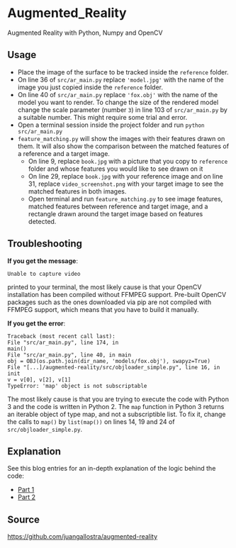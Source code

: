# Augmented_Reality
Augmented Reality with Python, Numpy and OpenCV

## Usage

- Place the image of the surface to be tracked inside the `reference` folder.
- On line 36 of `src/ar_main.py` replace `'model.jpg'` with the name of the image you just copied inside the `reference` folder.
- On line 40 of `src/ar_main.py` replace `'fox.obj'` with the name of the model you want to render. To change the size of the rendered model change the scale parameter (number `3`) in line 103 of `src/ar_main.py` by a suitable number. This might require some trial and error.
- Open a terminal session inside the project folder and run `python src/ar_main.py`
- `feature_matching.py` will show the images with their features drawn on them. It will also show the comparison between the matched features of a reference and a target image.
  - On line 9, replace `book.jpg` with a picture that you copy to `reference` folder and whose features you would like to see drawn on it
  - On line 29, replace `book.jpg` with your reference image and on line 31, replace `video_screenshot.png` with your target image to see the matched features in both images.
  - Open terminal and run `feature_matching.py` to see image features, matched features between reference and target image, and a rectangle drawn around the target image based on features detected.


## Troubleshooting

**If you get the message**:

```
Unable to capture video
```
printed to your terminal, the most likely cause is that your OpenCV installation has been compiled without FFMPEG support. Pre-built OpenCV packages such as the ones downloaded via pip are not compiled with FFMPEG support, which means that you have to build it manually.

**If you get the error**:

```
Traceback (most recent call last):
File "src/ar_main.py", line 174, in
main()
File "src/ar_main.py", line 40, in main
obj = OBJ(os.path.join(dir_name, 'models/fox.obj'), swapyz=True)
File "[...]/augmented-reality/src/objloader_simple.py", line 16, in init
v = v[0], v[2], v[1]
TypeError: 'map' object is not subscriptable
```
The most likely cause is that you are trying to execute the code with Python 3 and the code is written in Python 2. The `map` function in Python 3 returns an iterable object of type map, and not a subscriptible list. To fix it, change the calls to `map()` by `list(map())` on lines 14, 19 and 24 of `src/objloader_simple.py`. 

## Explanation

See this blog entries for an in-depth explanation of the logic behind the code:

* [Part 1](https://bitesofcode.wordpress.com/2017/09/12/augmented-reality-with-python-and-opencv-part-1/)
* [Part 2](https://bitesofcode.wordpress.com/2018/09/16/augmented-reality-with-python-and-opencv-part-2/)

## Source
https://github.com/juangallostra/augmented-reality

